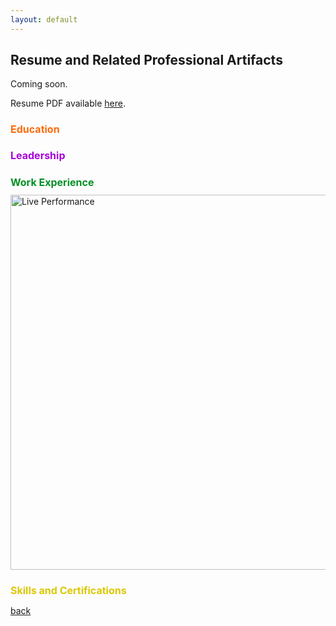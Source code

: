 ```yaml
---
layout: default
---
```


## Resume and Related Professional Artifacts

Coming soon.

<p>Resume PDF available <a href="..\assets/documents/resume_snedeker_4-25.pdf">here</a>.</p>

<h1 style="color:#FF6B0B; font-size:16px;">Education</h1>

<h1 style="color:#A600DA; font-size:16px;">Leadership</h1>

<h1 style="color:#009024; font-size:16px;">Work Experience</h1>

<!-- Live Performance Image -->
<img src="..\assets/img/talentshowone.png" alt="Live Performance" width="600">

<h1 style="color:#DCC700; font-size:16px;">Skills and Certifications</h1>

[back](./)
